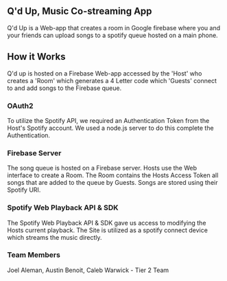 ## Q'd Up, Music Co-streaming App

Q'd Up is a Web-app that creates a room in Google firebase where you and your friends can upload songs to a spotify queue hosted on a main phone.

## How it Works

Q'd up is hosted on a Firebase Web-app accessed by the 'Host' who creates a 'Room' which generates a 4 Letter code which 'Guests' connect to and add songs to the Firebase queue.

### OAuth2

To utilize the Spotify API, we required an Authentication Token from the Host's Spotify account. We used a node.js server to do this complete the Authentication.

### Firebase Server

The song queue is hosted on a Firebase server. Hosts use the Web interface to create a Room. The Room contains the Hosts Access Token all songs that are added to the queue by Guests. Songs are stored using their Spotify URI.

### Spotify Web Playback API & SDK

The Spotify Web Playback API & SDK gave us access to modifying the Hosts current playback. The Site is utilized as a spotify connect device which streams the music directly.

### Team Members
Joel Aleman, Austin Benoit, Caleb Warwick - Tier 2 Team
